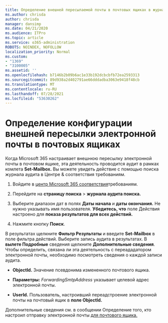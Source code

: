 ```yaml
---
title: Определение внешней пересылаемой почты в почтовых ящиках в журналах аудита
ms.author: chrisda
author: chrisda
manager: dansimp
ms.date: 04/21/2020
ms.audience: ITPro
ms.topic: article
ms.service: o365-administration
ROBOTS: NOINDEX, NOFOLLOW
localization_priority: Normal
ms.custom:
- "1369"
- "3100005"
ms.assetid: ''
ms.openlocfilehash: b7146b2b09b6ac1e33b192dcbcbfb72ea2593313
ms.sourcegitcommit: 89d938a2d402791ae66dddadba3063e9418f48cb
ms.translationtype: MT
ms.contentlocale: ru-RU
ms.lasthandoff: 07/28/2021
ms.locfileid: "53630262"
---
```

# <a name="identify-when-external-email-forwarding-is-configured-on-mailboxes"></a>Определение конфигурации внешней пересылки электронной почты в почтовых ящиках

Когда Microsoft 365 настраивает внешнюю пересылку электронной почты в почтовом ящике, эта деятельность проводится аудит в рамках комлета **Set-Mailbox.** Вы можете увидеть действие с помощью поиска журнала аудита в Центре & соответствия требованиям.

1. Войдите в [центр Microsoft 365 соответствия](https://protection.office.com/)требованиям.

2. Перейдите на **страницу поиска**  >  **журнала аудита поиска.**

3. Выберите диапазон дат в полях **Даты начала** и **даты окончания.** Не нужно указывать имя пользователя. **Убедитесь, что** поле Действия настроено для **показа результатов для всех действий.**

4. Нажмите кнопку **Поиск**.

В результатах щелкните **Фильтр Результаты** и введите **Set-Mailbox** в поле фильтра действий. Выберите запись аудита в результатах. В **вылете Подробные** сведения щелкните **Дополнительные сведения**. Чтобы определить, связана ли эта деятельность с переададатором электронной почты, необходимо посмотреть сведения о каждой записи аудита.

- **ObjectId.** Значение псевдонима измененного почтового ящика.

- **Параметры:** _ForwardingSmtpAddress_ указывает целевой адрес электронной почты.

- **UserId.** Пользователь, настроивший переадстроение электронной почты на почтовый ящик в **поле ObjectId.**

Дополнительные сведения см. в сообщении Определение того, кто настроил отправку электронной почты [для почтового ящика.](/microsoft-365/compliance/auditing-troubleshooting-scenarios#determine-who-set-up-email-forwarding-for-a-mailbox)
